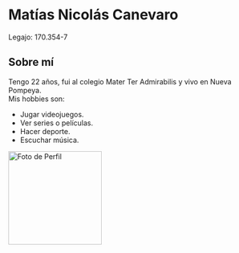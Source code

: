 # Matías Nicolás Canevaro
Legajo: 170.354-7
## Sobre mí
Tengo 22 años, fui al colegio Mater Ter Admirabilis y vivo en Nueva Pompeya.  
Mis hobbies son:
* Jugar videojuegos.
* Ver series o películas.
* Hacer deporte.
* Escuchar música.
<img width="186" alt="Foto de Perfil" src="https://user-images.githubusercontent.com/86281930/162123693-7430d408-f6f5-4966-9083-af77fee59f21.PNG">
